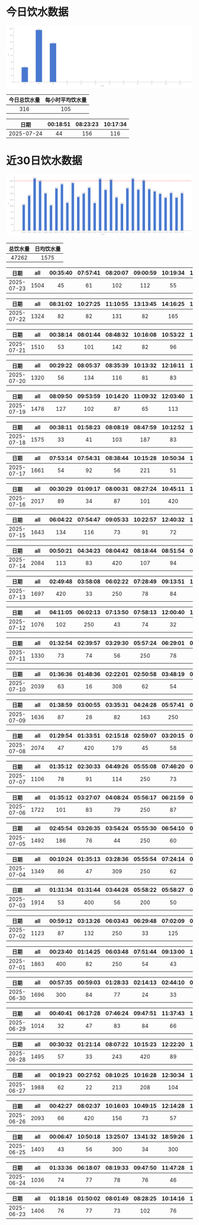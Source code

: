 # 今日饮水数据

<div align=center>
<img src="today.png" style="zoom: 100%;" />

| 今日总饮水量 | 每小时平均饮水量 |
| :----: | :----: |
| 316 | 105 |
</div>

| 日期 | 00:18:51 | 08:23:23 | 10:17:34 |
| :----: | :----: | :----: | :----: |
| 2025-07-24 | 44 | 156 | 116 |

# 近30日饮水数据

<div align=center>
<img src="30.png"style="zoom: 100%;" />

| 总饮水量 | 日均饮水量 |
| :----: | :----: |
| 47262 | 1575 |
</div>

| 日期 | all | 00:35:40 | 07:57:41 | 08:20:07 | 09:00:59 | 10:19:34 | 12:13:37 | 13:04:20 | 13:04:24 | 15:14:49 | 15:35:52 | 17:35:52 | 18:56:30 | 21:28:04 | 21:58:53 | 23:15:15 |
| :----: | :----: | :----: | :----: | :----: | :----: | :----: | :----: | :----: | :----: | :----: | :----: | :----: | :----: | :----: | :----: | :----: |
| 2025-07-23 | 1504 | 45 | 61 | 102 | 112 | 55 | 84 | 114 | 85 | 83 | 102 | 95 | 82 | 300 | 102 | 82 |

| 日期 | all | 08:31:02 | 10:27:25 | 11:10:55 | 13:13:45 | 14:16:25 | 15:17:15 | 17:35:42 | 19:19:30 | 19:57:06 | 21:08:55 | 21:58:17 | 22:33:42 | 23:32:26 |
| :----: | :----: | :----: | :----: | :----: | :----: | :----: | :----: | :----: | :----: | :----: | :----: | :----: | :----: | :----: |
| 2025-07-22 | 1324 | 82 | 82 | 131 | 82 | 165 | 102 | 62 | 77 | 99 | 200 | 84 | 97 | 61 |

| 日期 | all | 00:38:14 | 08:01:44 | 08:48:32 | 10:16:08 | 10:53:22 | 11:29:47 | 13:09:00 | 13:46:59 | 13:49:54 | 14:10:25 | 14:57:35 | 18:43:43 | 19:59:52 | 21:36:00 | 21:56:55 |
| :----: | :----: | :----: | :----: | :----: | :----: | :----: | :----: | :----: | :----: | :----: | :----: | :----: | :----: | :----: | :----: | :----: |
| 2025-07-21 | 1510 | 53 | 101 | 142 | 82 | 96 | 125 | 114 | 47 | 77 | 83 | 54 | 89 | 32 | 300 | 115 |

| 日期 | all | 00:29:22 | 08:05:37 | 08:35:39 | 10:13:32 | 12:16:11 | 13:08:44 | 15:00:20 | 15:26:28 | 16:04:44 | 17:35:35 | 18:45:34 | 20:28:05 | 21:18:07 | 21:56:22 | 22:36:23 |
| :----: | :----: | :----: | :----: | :----: | :----: | :----: | :----: | :----: | :----: | :----: | :----: | :----: | :----: | :----: | :----: | :----: |
| 2025-07-20 | 1320 | 56 | 134 | 116 | 81 | 83 | 92 | 77 | 68 | 61 | 116 | 114 | 34 | 72 | 103 | 113 |

| 日期 | all | 08:09:50 | 09:53:59 | 10:14:20 | 11:09:32 | 12:03:40 | 14:34:34 | 15:22:54 | 16:15:18 | 18:51:28 | 19:29:08 | 20:21:05 | 21:22:39 | 21:42:33 | 23:11:43 |
| :----: | :----: | :----: | :----: | :----: | :----: | :----: | :----: | :----: | :----: | :----: | :----: | :----: | :----: | :----: | :----: |
| 2025-07-19 | 1478 | 127 | 102 | 87 | 65 | 113 | 400 | 64 | 61 | 61 | 83 | 33 | 52 | 167 | 63 |

| 日期 | all | 00:38:11 | 01:58:23 | 08:08:19 | 08:47:59 | 10:12:52 | 12:19:39 | 13:02:04 | 13:40:07 | 14:28:54 | 14:58:09 | 15:28:45 | 16:45:31 | 17:37:06 | 18:49:03 | 19:53:47 | 21:29:32 | 22:39:29 | 23:28:45 | 23:50:33 |
| :----: | :----: | :----: | :----: | :----: | :----: | :----: | :----: | :----: | :----: | :----: | :----: | :----: | :----: | :----: | :----: | :----: | :----: | :----: | :----: | :----: |
| 2025-07-18 | 1575 | 33 | 41 | 103 | 187 | 83 | 83 | 127 | 121 | 102 | 42 | 52 | 51 | 83 | 101 | 32 | 89 | 103 | 76 | 66 |

| 日期 | all | 07:53:14 | 07:54:31 | 08:38:44 | 10:15:28 | 10:50:34 | 11:22:29 | 12:17:55 | 13:03:30 | 14:22:33 | 14:44:17 | 15:37:03 | 16:59:50 | 20:15:52 | 21:22:22 | 21:29:37 | 21:54:35 | 22:42:02 |
| :----: | :----: | :----: | :----: | :----: | :----: | :----: | :----: | :----: | :----: | :----: | :----: | :----: | :----: | :----: | :----: | :----: | :----: | :----: |
| 2025-07-17 | 1661 | 54 | 92 | 56 | 221 | 51 | 78 | 103 | 82 | 114 | 102 | 91 | 31 | 82 | 300 | 87 | 71 | 46 |

| 日期 | all | 00:30:29 | 01:09:17 | 08:00:31 | 08:27:24 | 10:45:11 | 13:04:17 | 13:54:33 | 14:57:56 | 14:58:25 | 15:31:06 | 15:41:29 | 17:32:01 | 19:37:06 | 20:57:01 | 21:19:58 | 22:29:59 | 23:19:56 |
| :----: | :----: | :----: | :----: | :----: | :----: | :----: | :----: | :----: | :----: | :----: | :----: | :----: | :----: | :----: | :----: | :----: | :----: | :----: |
| 2025-07-16 | 2017 | 89 | 34 | 87 | 101 | 420 | 110 | 124 | 215 | 214 | 66 | 57 | 59 | 133 | 45 | 168 | 72 | 23 |

| 日期 | all | 06:04:22 | 07:54:47 | 09:05:33 | 10:22:57 | 12:40:32 | 13:03:12 | 14:22:00 | 15:15:34 | 16:47:49 | 17:33:09 | 18:55:17 | 19:42:34 | 20:27:51 | 22:33:44 | 23:19:20 |
| :----: | :----: | :----: | :----: | :----: | :----: | :----: | :----: | :----: | :----: | :----: | :----: | :----: | :----: | :----: | :----: | :----: |
| 2025-07-15 | 1643 | 134 | 116 | 73 | 91 | 72 | 51 | 215 | 112 | 66 | 113 | 87 | 63 | 46 | 300 | 104 |

| 日期 | all | 00:50:21 | 04:34:23 | 08:04:42 | 08:18:44 | 08:51:54 | 09:56:12 | 10:15:25 | 10:46:01 | 12:24:38 | 13:05:09 | 15:09:14 | 17:32:05 | 20:10:39 | 21:37:56 | 22:40:35 | 23:40:14 |
| :----: | :----: | :----: | :----: | :----: | :----: | :----: | :----: | :----: | :----: | :----: | :----: | :----: | :----: | :----: | :----: | :----: | :----: |
| 2025-07-14 | 2084 | 113 | 83 | 420 | 107 | 94 | 78 | 77 | 63 | 121 | 62 | 47 | 103 | 93 | 300 | 250 | 73 |

| 日期 | all | 02:49:48 | 03:58:08 | 06:02:22 | 07:28:49 | 09:13:51 | 18:58:17 | 19:50:40 | 20:42:53 | 22:39:31 | 23:35:52 |
| :----: | :----: | :----: | :----: | :----: | :----: | :----: | :----: | :----: | :----: | :----: | :----: |
| 2025-07-13 | 1697 | 420 | 33 | 250 | 78 | 84 | 127 | 300 | 122 | 33 | 250 |

| 日期 | all | 04:11:05 | 06:02:13 | 07:13:50 | 07:58:13 | 12:00:40 | 17:47:27 | 19:34:50 | 20:34:50 | 22:32:40 | 23:26:35 |
| :----: | :----: | :----: | :----: | :----: | :----: | :----: | :----: | :----: | :----: | :----: | :----: |
| 2025-07-12 | 1076 | 102 | 250 | 43 | 74 | 32 | 73 | 300 | 78 | 62 | 62 |

| 日期 | all | 01:32:54 | 02:39:57 | 03:29:30 | 05:57:24 | 06:29:01 | 07:02:01 | 07:33:15 | 07:51:20 | 08:57:09 | 17:53:59 | 22:40:17 | 23:52:27 |
| :----: | :----: | :----: | :----: | :----: | :----: | :----: | :----: | :----: | :----: | :----: | :----: | :----: | :----: |
| 2025-07-11 | 1330 | 73 | 74 | 56 | 250 | 78 | 104 | 74 | 81 | 64 | 112 | 300 | 64 |

| 日期 | all | 01:36:36 | 01:48:36 | 02:22:01 | 02:50:58 | 03:48:19 | 04:08:32 | 04:10:12 | 04:29:55 | 05:01:31 | 05:57:45 | 06:56:51 | 07:34:58 | 08:53:52 | 09:12:48 | 14:11:32 | 18:56:27 | 20:36:31 | 21:04:17 | 21:43:01 | 22:31:56 | 22:47:39 |
| :----: | :----: | :----: | :----: | :----: | :----: | :----: | :----: | :----: | :----: | :----: | :----: | :----: | :----: | :----: | :----: | :----: | :----: | :----: | :----: | :----: | :----: | :----: |
| 2025-07-10 | 2039 | 63 | 16 | 308 | 62 | 54 | 23 | 92 | 66 | 43 | 250 | 102 | 102 | 64 | 31 | 82 | 300 | 45 | 93 | 55 | 72 | 116 |

| 日期 | all | 01:38:59 | 03:00:55 | 03:35:31 | 04:24:28 | 05:57:41 | 06:12:31 | 07:16:15 | 07:37:00 | 17:12:54 | 18:23:55 | 20:34:48 | 21:00:08 | 22:07:23 | 22:45:54 | 23:11:17 | 23:53:00 |
| :----: | :----: | :----: | :----: | :----: | :----: | :----: | :----: | :----: | :----: | :----: | :----: | :----: | :----: | :----: | :----: | :----: | :----: |
| 2025-07-09 | 1636 | 87 | 28 | 82 | 163 | 250 | 84 | 67 | 11 | 62 | 300 | 56 | 88 | 103 | 72 | 122 | 61 |

| 日期 | all | 01:29:54 | 01:33:51 | 02:15:18 | 02:59:07 | 03:20:15 | 04:06:04 | 05:57:43 | 06:43:18 | 07:11:42 | 18:47:37 | 20:43:12 | 21:03:07 | 22:31:05 |
| :----: | :----: | :----: | :----: | :----: | :----: | :----: | :----: | :----: | :----: | :----: | :----: | :----: | :----: | :----: |
| 2025-07-08 | 2074 | 47 | 420 | 179 | 45 | 58 | 57 | 250 | 113 | 420 | 300 | 87 | 36 | 62 |

| 日期 | all | 01:35:12 | 02:30:33 | 04:49:26 | 05:55:08 | 07:46:20 | 08:56:08 | 17:42:22 | 20:35:00 | 22:43:08 | 23:18:30 |
| :----: | :----: | :----: | :----: | :----: | :----: | :----: | :----: | :----: | :----: | :----: | :----: |
| 2025-07-07 | 1106 | 78 | 91 | 114 | 250 | 73 | 84 | 200 | 67 | 62 | 87 |

| 日期 | all | 01:35:12 | 03:27:07 | 04:08:24 | 05:56:17 | 06:21:59 | 07:25:40 | 09:03:22 | 16:57:21 | 17:29:19 | 20:40:09 | 21:12:56 | 22:35:46 |
| :----: | :----: | :----: | :----: | :----: | :----: | :----: | :----: | :----: | :----: | :----: | :----: | :----: | :----: |
| 2025-07-06 | 1722 | 101 | 83 | 79 | 250 | 87 | 63 | 63 | 46 | 183 | 294 | 73 | 400 |

| 日期 | all | 02:45:54 | 03:26:35 | 03:54:24 | 05:55:30 | 06:54:10 | 07:46:53 | 09:31:28 | 19:17:50 | 20:23:22 | 22:11:29 | 23:56:48 |
| :----: | :----: | :----: | :----: | :----: | :----: | :----: | :----: | :----: | :----: | :----: | :----: | :----: |
| 2025-07-05 | 1492 | 186 | 76 | 44 | 250 | 60 | 182 | 112 | 300 | 127 | 74 | 81 |

| 日期 | all | 00:10:24 | 01:35:13 | 03:28:36 | 05:55:54 | 07:24:14 | 08:19:56 | 09:23:40 | 16:34:04 | 17:03:27 | 19:02:00 | 20:10:35 | 20:43:59 | 22:42:35 | 23:49:04 |
| :----: | :----: | :----: | :----: | :----: | :----: | :----: | :----: | :----: | :----: | :----: | :----: | :----: | :----: | :----: | :----: |
| 2025-07-04 | 1349 | 86 | 47 | 309 | 250 | 62 | 56 | 66 | 31 | 82 | 74 | 63 | 71 | 61 | 91 |

| 日期 | all | 01:31:34 | 01:31:44 | 03:44:28 | 05:58:22 | 05:58:27 | 06:49:28 | 07:34:09 | 07:52:11 | 08:51:47 | 15:07:44 | 18:17:04 | 19:39:26 | 20:30:15 | 20:40:47 | 20:53:26 | 22:32:46 | 22:39:56 |
| :----: | :----: | :----: | :----: | :----: | :----: | :----: | :----: | :----: | :----: | :----: | :----: | :----: | :----: | :----: | :----: | :----: | :----: | :----: |
| 2025-07-03 | 1914 | 53 | 400 | 56 | 200 | 50 | 122 | 113 | 68 | 81 | 42 | 250 | 89 | 94 | 36 | 56 | 113 | 91 |

| 日期 | all | 00:59:12 | 03:13:26 | 06:03:43 | 06:29:48 | 07:02:09 | 07:46:16 | 09:08:46 | 14:25:57 | 17:48:52 | 20:12:41 | 21:16:05 |
| :----: | :----: | :----: | :----: | :----: | :----: | :----: | :----: | :----: | :----: | :----: | :----: | :----: |
| 2025-07-02 | 1123 | 87 | 132 | 250 | 33 | 125 | 43 | 44 | 51 | 200 | 102 | 56 |

| 日期 | all | 00:23:40 | 01:14:25 | 06:03:48 | 07:51:44 | 09:13:00 | 16:01:22 | 17:49:56 | 18:59:54 | 20:09:37 | 20:32:34 | 21:31:40 | 22:38:02 | 22:45:18 |
| :----: | :----: | :----: | :----: | :----: | :----: | :----: | :----: | :----: | :----: | :----: | :----: | :----: | :----: | :----: |
| 2025-07-01 | 1863 | 400 | 82 | 250 | 54 | 43 | 67 | 300 | 67 | 88 | 144 | 167 | 33 | 168 |

| 日期 | all | 00:57:35 | 00:59:03 | 01:28:33 | 02:14:13 | 02:44:10 | 03:25:41 | 13:50:30 | 13:55:52 | 15:27:38 | 16:35:36 | 20:12:16 | 20:38:14 |
| :----: | :----: | :----: | :----: | :----: | :----: | :----: | :----: | :----: | :----: | :----: | :----: | :----: | :----: |
| 2025-06-30 | 1696 | 300 | 84 | 77 | 24 | 33 | 54 | 300 | 167 | 90 | 64 | 83 | 420 |

| 日期 | all | 00:40:41 | 06:17:28 | 07:46:24 | 09:47:51 | 11:37:43 | 12:19:04 | 12:46:25 | 16:43:52 | 18:33:33 | 19:24:59 | 21:02:05 | 21:25:43 | 22:24:20 |
| :----: | :----: | :----: | :----: | :----: | :----: | :----: | :----: | :----: | :----: | :----: | :----: | :----: | :----: | :----: |
| 2025-06-29 | 1014 | 32 | 47 | 83 | 84 | 66 | 47 | 24 | 300 | 33 | 56 | 88 | 72 | 82 |

| 日期 | all | 00:30:32 | 01:21:14 | 08:07:22 | 10:15:23 | 12:22:20 | 13:08:54 | 16:30:16 | 19:22:21 | 21:30:25 | 21:59:37 | 23:38:52 |
| :----: | :----: | :----: | :----: | :----: | :----: | :----: | :----: | :----: | :----: | :----: | :----: | :----: |
| 2025-06-28 | 1495 | 57 | 33 | 243 | 420 | 89 | 75 | 45 | 43 | 300 | 107 | 83 |

| 日期 | all | 00:19:23 | 00:27:52 | 08:10:25 | 10:16:28 | 12:30:34 | 13:03:37 | 14:13:42 | 15:15:02 | 15:49:05 | 16:39:18 | 18:15:43 | 18:38:40 | 19:25:00 | 19:32:52 | 20:19:04 | 22:00:23 | 23:38:00 |
| :----: | :----: | :----: | :----: | :----: | :----: | :----: | :----: | :----: | :----: | :----: | :----: | :----: | :----: | :----: | :----: | :----: | :----: | :----: |
| 2025-06-27 | 1988 | 62 | 22 | 213 | 208 | 104 | 78 | 113 | 89 | 101 | 107 | 83 | 83 | 83 | 167 | 63 | 300 | 112 |

| 日期 | all | 00:42:27 | 08:02:37 | 10:16:03 | 10:49:15 | 12:14:28 | 14:57:42 | 15:24:07 | 17:30:08 | 19:04:50 | 19:29:00 | 22:05:32 | 22:47:20 | 23:12:14 |
| :----: | :----: | :----: | :----: | :----: | :----: | :----: | :----: | :----: | :----: | :----: | :----: | :----: | :----: | :----: |
| 2025-06-26 | 2093 | 66 | 420 | 156 | 73 | 57 | 74 | 287 | 164 | 103 | 113 | 300 | 166 | 1 |

| 日期 | all | 00:06:47 | 10:50:18 | 13:25:07 | 13:41:32 | 18:59:26 | 19:01:15 | 20:32:48 | 21:04:30 | 22:30:46 | 23:00:15 |
| :----: | :----: | :----: | :----: | :----: | :----: | :----: | :----: | :----: | :----: | :----: | :----: |
| 2025-06-25 | 1403 | 43 | 56 | 300 | 34 | 300 | 420 | 64 | 83 | 56 | 47 |

| 日期 | all | 01:33:36 | 06:18:07 | 08:19:33 | 09:47:50 | 11:47:28 | 12:45:06 | 13:29:45 | 14:59:36 | 17:16:08 | 21:16:33 | 21:36:40 | 22:35:32 |
| :----: | :----: | :----: | :----: | :----: | :----: | :----: | :----: | :----: | :----: | :----: | :----: | :----: | :----: |
| 2025-06-24 | 1036 | 74 | 77 | 78 | 76 | 46 | 66 | 57 | 24 | 117 | 200 | 188 | 33 |

| 日期 | all | 01:18:16 | 01:50:02 | 08:01:49 | 08:28:25 | 10:14:16 | 10:54:24 | 11:30:17 | 12:17:06 | 12:42:55 | 14:04:12 | 14:32:17 | 14:44:18 | 17:36:20 | 18:03:40 | 19:43:19 | 21:35:46 | 22:14:52 |
| :----: | :----: | :----: | :----: | :----: | :----: | :----: | :----: | :----: | :----: | :----: | :----: | :----: | :----: | :----: | :----: | :----: | :----: | :----: |
| 2025-06-23 | 1406 | 76 | 77 | 73 | 102 | 76 | 58 | 53 | 88 | 43 | 82 | 77 | 66 | 112 | 66 | 83 | 184 | 90 |

